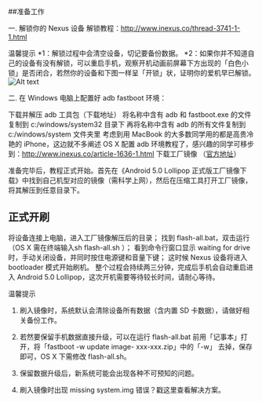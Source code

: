 

##准备工作 

一. 解锁你的 Nexus 设备 
解锁教程：http://www.inexus.co/thread-3741-1-1.html 

温馨提示 
 *1：解锁过程中会清空设备，切记要备份数据。 
 *2：如果你并不知道自己的设备有没有解锁，可以重启手机，观察开机动画前屏幕下方出现的「白色小锁」是否闭合，若然你的设备和下图一样呈「开锁」状，证明你的爱机早已解锁。 
![Alt text](http://cdn.sspai.com/attachment/thumbnail/2014/11/04/79140e866356e47e33a983393edd5c79_mw_800_wm_1_wmp_3.jpg)

二. 在 Windows 电脑上配置好 adb fastboot 环境： 

下载并解压 adb 工具包（下载地址） 
将名称中含有 adb 和 fastboot.exe 的文件复制到 c:/windows/system32 目录下 
再将名称中含有 adb 的所有文件复制到 c:/windows/system 文件夹里
考虑到用 MacBook 的大多数同学用的都是高贵冷艳的 iPhone，这边就不多阐述 OS X 配置 adb 环境教程了，感兴趣的同学可移步到：http://www.inexus.co/article-1636-1.html
下载工厂镜像 （[官方地址](https://developers.google.com/android/nexus/images)）

准备完毕后，教程正式开始。首先在《Android 5.0 Lollipop 正式版工厂镜像下载》中找到自己机型对应的镜像（需科学上网），然后在压缩工具打开工厂镜像，将其解压到任意目录下。


## 正式开刷 

将设备连接上电脑，进入工厂镜像解压后的目录；
找到 flash-all.bat，双击运行（OS X 需在终端输入sh flash-all.sh ）；
看到命令行窗口显示 waiting for drive 时，手动关闭设备，并同时按住电源键和音量下键；
这时候 Nexus 设备将进入 bootloader 模式开始刷机。
整个过程会持续两三分钟，完成后手机会自动重启进入 Android 5.0 Lollipop，这次开机需要等待较长时间，请耐心等待。

温馨提示

1. 刷入镜像时，系统默认会清除设备所有数据（含内置 SD 卡数据），请做好相关备份工作。

2. 若然要保留手机数据直接升级，可以在运行 flash-all.bat 前用「记事本」打开，将「fastboot -w update image- xxx-xxx.zip」中的「-w」 去掉，保存即可，OS X 下需修改 flash-all.sh。

3. 保留数据升级后，新系统可能会出现各种不可预知的问题。

4. 刷入镜像时出现 missing system.img 错误？戳这里查看解决方案。

